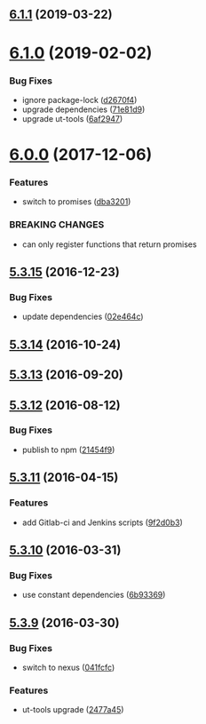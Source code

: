 ## [6.1.1](https://github.com/softwaregroup-bg/ut-rpc/compare/v6.1.0...v6.1.1) (2019-03-22)



# [6.1.0](https://github.com/softwaregroup-bg/ut-rpc/compare/v6.0.0...v6.1.0) (2019-02-02)


### Bug Fixes

* ignore package-lock ([d2670f4](https://github.com/softwaregroup-bg/ut-rpc/commit/d2670f4))
* upgrade dependencies ([71e81d9](https://github.com/softwaregroup-bg/ut-rpc/commit/71e81d9))
* upgrade ut-tools ([6af2947](https://github.com/softwaregroup-bg/ut-rpc/commit/6af2947))



<a name="6.0.0"></a>
# [6.0.0](https://github.com/softwaregroup-bg/ut-rpc/compare/v5.3.15...v6.0.0) (2017-12-06)


### Features

* switch to promises ([dba3201](https://github.com/softwaregroup-bg/ut-rpc/commit/dba3201))


### BREAKING CHANGES

* can only register functions that return promises



<a name="5.3.15"></a>
## [5.3.15](https://github.com/softwaregroup-bg/ut-rpc/compare/v5.3.14...v5.3.15) (2016-12-23)


### Bug Fixes

* update dependencies ([02e464c](https://github.com/softwaregroup-bg/ut-rpc/commit/02e464c))



<a name="5.3.14"></a>
## [5.3.14](https://github.com/softwaregroup-bg/ut-rpc/compare/v5.3.13...v5.3.14) (2016-10-24)



<a name="5.3.13"></a>
## [5.3.13](https://github.com/softwaregroup-bg/ut-rpc/compare/v5.3.12...v5.3.13) (2016-09-20)



<a name="5.3.12"></a>
## [5.3.12](https://github.com/softwaregroup-bg/ut-rpc/compare/v5.3.11...v5.3.12) (2016-08-12)


### Bug Fixes

* publish to npm ([21454f9](https://github.com/softwaregroup-bg/ut-rpc/commit/21454f9))



<a name="5.3.11"></a>
## [5.3.11](https://git.softwaregroup.com/ut5/ut-rpc/compare/v5.3.10...v5.3.11) (2016-04-15)


### Features

* add Gitlab-ci and Jenkins scripts ([9f2d0b3](https://git.softwaregroup.com/ut5/ut-rpc/commit/9f2d0b3))



<a name="5.3.10"></a>
## [5.3.10](https://git.softwaregroup.com/ut5/ut-rpc/compare/v5.3.9...v5.3.10) (2016-03-31)


### Bug Fixes

* use constant dependencies ([6b93369](https://git.softwaregroup.com/ut5/ut-rpc/commit/6b93369))



<a name="5.3.9"></a>
## [5.3.9](https://git.softwaregroup.com/ut5/ut-rpc/compare/v5.3.7...v5.3.9) (2016-03-30)


### Bug Fixes

* switch to nexus ([041fcfc](https://git.softwaregroup.com/ut5/ut-rpc/commit/041fcfc))

### Features

* ut-tools upgrade ([2477a45](https://git.softwaregroup.com/ut5/ut-rpc/commit/2477a45))



